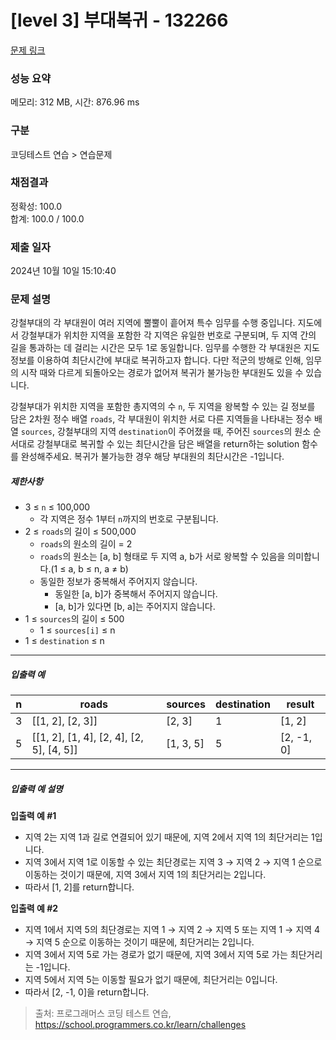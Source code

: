 # [level 3] 부대복귀 - 132266 

[문제 링크](https://school.programmers.co.kr/learn/courses/30/lessons/132266) 

### 성능 요약

메모리: 312 MB, 시간: 876.96 ms

### 구분

코딩테스트 연습 > 연습문제

### 채점결과

정확성: 100.0<br/>합계: 100.0 / 100.0

### 제출 일자

2024년 10월 10일 15:10:40

### 문제 설명

<p>강철부대의 각 부대원이 여러 지역에 뿔뿔이 흩어져 특수 임무를 수행 중입니다. 지도에서 강철부대가 위치한 지역을 포함한 각 지역은 유일한 번호로 구분되며, 두 지역 간의 길을 통과하는 데 걸리는 시간은 모두 1로 동일합니다. 임무를 수행한 각 부대원은 지도 정보를 이용하여 최단시간에 부대로 복귀하고자 합니다. 다만 적군의 방해로 인해, 임무의 시작 때와 다르게 되돌아오는 경로가 없어져 복귀가 불가능한 부대원도 있을 수 있습니다.</p>

<p>강철부대가 위치한 지역을 포함한 총지역의 수 <code>n</code>, 두 지역을 왕복할 수 있는 길 정보를 담은 2차원 정수 배열 <code>roads</code>, 각 부대원이 위치한 서로 다른 지역들을 나타내는 정수 배열 <code>sources</code>, 강철부대의 지역 <code>destination</code>이 주어졌을 때, 주어진 <code>sources</code>의 원소 순서대로 강철부대로 복귀할 수 있는 최단시간을 담은 배열을 return하는 solution 함수를 완성해주세요. 복귀가 불가능한 경우 해당 부대원의 최단시간은 -1입니다.</p>

<h5>제한사항</h5>

<ul>
<li>3 ≤ <code>n</code> ≤ 100,000

<ul>
<li>각 지역은 정수 1부터 <code>n</code>까지의 번호로 구분됩니다.</li>
</ul></li>
<li>2 ≤ <code>roads</code>의 길이 ≤ 500,000

<ul>
<li><code>roads</code>의 원소의 길이 = 2</li>
<li><code>roads</code>의 원소는 [a, b] 형태로 두 지역 a, b가 서로 왕복할 수 있음을 의미합니다.(1 ≤ a, b ≤ n, a ≠ b)</li>
<li>동일한 정보가 중복해서 주어지지 않습니다.

<ul>
<li>동일한 [a, b]가 중복해서 주어지지 않습니다.</li>
<li>[a, b]가 있다면 [b, a]는 주어지지 않습니다.</li>
</ul></li>
</ul></li>
<li>1 ≤ <code>sources</code>의 길이 ≤ 500

<ul>
<li>1 ≤&nbsp;<code>sources[i]</code>&nbsp;≤ n</li>
</ul></li>
<li>1 ≤ <code>destination</code> ≤ n</li>
</ul>

<hr>

<h5>입출력 예</h5>
<table class="table">
        <thead><tr>
<th>n</th>
<th>roads</th>
<th>sources</th>
<th>destination</th>
<th>result</th>
</tr>
</thead>
        <tbody><tr>
<td>3</td>
<td>[[1, 2], [2, 3]]</td>
<td>[2, 3]</td>
<td>1</td>
<td>[1, 2]</td>
</tr>
<tr>
<td>5</td>
<td>[[1, 2], [1, 4], [2, 4], [2, 5], [4, 5]]</td>
<td>[1, 3, 5]</td>
<td>5</td>
<td>[2, -1, 0]</td>
</tr>
</tbody>
      </table>
<hr>

<h5>입출력 예 설명</h5>

<p><strong>입출력 예 #1</strong></p>

<ul>
<li>지역 2는 지역 1과 길로 연결되어 있기 때문에, 지역 2에서 지역 1의 최단거리는 1입니다.</li>
<li>지역 3에서 지역 1로 이동할 수 있는 최단경로는 지역 3 → 지역 2 → 지역 1 순으로 이동하는 것이기 때문에, 지역 3에서 지역 1의 최단거리는 2입니다. </li>
<li>따라서 [1, 2]를 return합니다.</li>
</ul>

<p><strong>입출력 예 #2</strong></p>

<ul>
<li>지역 1에서 지역 5의 최단경로는 지역 1 → 지역 2 → 지역 5 또는 지역 1 → 지역 4 → 지역 5 순으로 이동하는 것이기 때문에, 최단거리는 2입니다.</li>
<li>지역 3에서 지역 5로 가는 경로가 없기 때문에, 지역 3에서 지역 5로 가는 최단거리는 -1입니다.</li>
<li>지역 5에서 지역 5는 이동할 필요가 없기 때문에, 최단거리는 0입니다.</li>
<li>따라서 [2, -1, 0]을 return합니다.</li>
</ul>


> 출처: 프로그래머스 코딩 테스트 연습, https://school.programmers.co.kr/learn/challenges